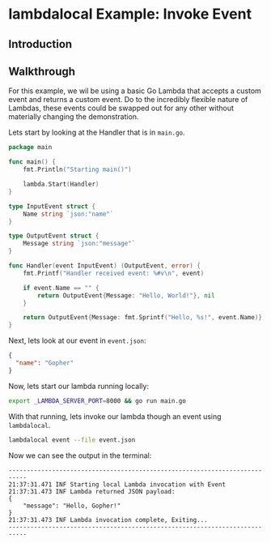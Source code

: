 # lambdalocal Example: Invoke Event

## Introduction

## Walkthrough

For this example, we wil be using a basic Go Lambda that accepts a custom event and returns a custom
event. Do to the incredibly flexible nature of Lambdas, these events could be swapped out for any
other without materially changing the demonstration.

Lets start by looking at the Handler that is in `main.go`.

```go
package main

func main() {
	fmt.Println("Starting main()")

	lambda.Start(Handler)
}

type InputEvent struct {
	Name string `json:"name"`
}

type OutputEvent struct {
	Message string `json:"message"`
}

func Handler(event InputEvent) (OutputEvent, error) {
	fmt.Printf("Handler received event: %#v\n", event)

	if event.Name == "" {
		return OutputEvent{Message: "Hello, World!"}, nil
	}

	return OutputEvent{Message: fmt.Sprintf("Hello, %s!", event.Name)}, nil
}
```

Next, lets look at our event in `event.json`:

```json
{
  "name": "Gopher"
}
```

Now, lets start our lambda running locally:

```bash
export _LAMBDA_SERVER_PORT=8000 && go run main.go
```

With that running, lets invoke our lambda though an event using `lambdalocal`.

```bash
lambdalocal event --file event.json
```

Now we can see the output in the terminal:

```
---------------------------------------------------------------------------
21:37:31.471 INF Starting local Lambda invocation with Event
21:37:31.473 INF Lambda returned JSON payload:
{
    "message": "Hello, Gopher!"
}
21:37:31.473 INF Lambda invocation complete, Exiting...
---------------------------------------------------------------------------
```